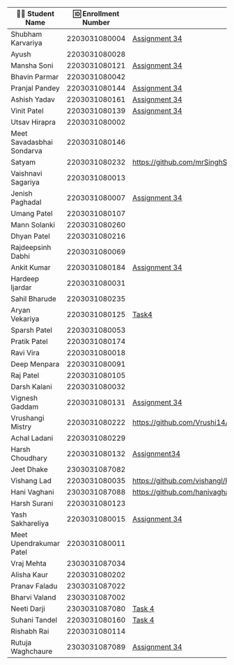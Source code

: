 | 👩‍🎓 Student Name               | 🆔 Enrollment Number | Assignment 34 URL | ReactJS Assignments Repo |
|--------------------------------|----------------------|-------------------|-------------|
| Shubham Karvariya              | 2203031080004        |[Assignment 34](https://github.com/5hubhm/ReactJSTasks/tree/main/Task%204)| [GitHub](https://github.com/5hubhm/ReactJSTasks)
| Ayush                          | 2203031080028        |                   |             |
| Mansha Soni                    | 2203031080121        |  [Assignment 34](https://github.com/mansha-6/ReactJS/tree/main/task4/Assignment4)                 |     [Github](https://github.com/mansha-6/ReactJS)        |
| Bhavin Parmar                  | 2203031080042        |                   |             |
| Pranjal Pandey                 | 2203031080144        |[Assignment 34](https://github.com/Pranjallpandey1504/React_Assignments/tree/main/Task4)                   | [GitHUb](https://github.com/Pranjallpandey1504/React_Assignments)             |
| Ashish Yadav                   | 2203031080161        |[Assignment 34](https://github.com/AshishIT611/ReactJS/tree/main/Task%204)                   |[GitHub](https://github.com/AshishIT611/ReactJS)             |
| Vinit Patel                    | 2203031080139        |  [Assignment 34](https://github.com/Vinitpatel28/React/tree/main/Task4)|[GotHub](https://github.com/Vinitpatel28/React) |
| Utsav Hirapra                  | 2203031080002        |                   |             |
| Meet Savadasbhai Sondarva      | 2203031080146        |                   |             |
| Satyam                         | 2203031080232        |https://github.com/mrSinghSatyam/ReactJS/tree/main/Task-4|https://github.com/mrSinghSatyam/ReactJS/tree/main|
| Vaishnavi Sagariya             | 2203031080013        |                   |             |
| Jenish Paghadal                | 2203031080007        |  [Assignment 34](https://github.com/ItsJESH/ReactAssignment/tree/main/Task4)                 | [GitHUb](https://github.com/ItsJESH/ReactAssignment/)            |
| Umang Patel                    | 2203031080107        |                   |             |
| Mann Solanki                   | 2203031080260        |                   |             |
| Dhyan Patel                    | 2203031080216        |                   |             |
| Rajdeepsinh Dabhi              | 2203031080069        |                   |             |
| Ankit Kumar                    | 2203031080184        |[Assignment 34](https://github.com/Ankiitsuthar/ReactJS/tree/main/Task4/Assignment4)                   |[GitHub](https://github.com/Ankiitsuthar/ReactJS)             |
| Hardeep Ijardar                | 2203031080031        |                   |             |
| Sahil Bharude                  | 2203031080235        |                   |             |
| Aryan Vekariya                 | 2203031080125        |[Task4](https://github.com/aaryanvekariya/React/blob/main/Task4/src/App.jsx)|[Github](https://github.com/aaryanvekariya/React)            |
| Sparsh Patel                   | 2203031080053        |                   |             |
| Pratik Patel                   | 2203031080174        |                   |             |
| Ravi Vira                      | 2203031080018        |                   |             |
| Deep Menpara                   | 2203031080091        |                   |             |
| Raj Patel                      | 2203031080105        |                   |             |
| Darsh Kalani                   | 2203031080032        |                   |             |
| Vignesh Gaddam                 | 2203031080131        | [Assignment 34](https://github.com/mrvigneshgaddam/React-Assignment/tree/main/Assignment-4)                  |   [GitHub](https://github.com/mrvigneshgaddam/React-Assignment)          |
| Vrushangi Mistry               | 2203031080222        |https://github.com/Vrushi14/ReactJS/tree/main/assignment1|https://github.com/Vrushi14/ReactJS|
| Achal Ladani                   | 2203031080229        |                   |             |
| Harsh Choudhary                | 2203031080132        |[Assignment34](https://github.com/mrHarshchoudhary/ReactAssignment/tree/main/Assignment4)                   |[Github](https://github.com/mrHarshchoudhary/ReactAssignment)             |
| Jeet Dhake                     | 2303031087082        |                   |             |
| Vishang Lad                    | 2203031080035        |https://github.com/vishangl/React_Assignments/tree/main/Assignment%204|https://github.com/vishangl/React_Assignments|
| Hani Vaghani                   | 2303031087088        |https://github.com/hanivaghani/ReactJSAssignment/blob/main/task4/assignment4/src/App.jsx|https://github.com/hanivaghani/ReactJSAssignment/tree/main|
| Harsh Surani                   | 2203031080123        |                   |             |
| Yash Sakhareliya               | 2203031080015        |[Assignment 34](https://github.com/YashSakhareliya/ReactWdfAssignments/tree/main/Task4)| [Github](https://github.com/YashSakhareliya/ReactWdfAssignments)            |
| Meet Upendrakumar Patel        | 2203031080011        |                   |             |
| Vraj Mehta                     | 2303031087034        |                   |             |
| Alisha Kaur                    | 2203031080202        |                   |             |
| Pranav Faladu                  | 2303031087022        |                   |             |
| Bharvi Valand                  | 2303031087002        |                   |             |
| Neeti Darji                    | 2303031087080        |[Task 4](https://github.com/Neetidarji/React_Assignment/blob/main/task4/assignment4/src/App.jsx)|[Github](https://github.com/Neetidarji/React_Assignment)|
| Suhani Tandel                  | 2203031080160        |[Task 4](https://github.com/SuhaniTandel/React/tree/main/Task4) | [Github](https://github.com/SuhaniTandel/React)             |
| Rishabh Rai                    | 2203031080114        |                   |             |
| Rutuja Waghchaure              | 2303031087089        |[Assignment 34](https://github.com/rutujawaghchaure/ReactAssignment/tree/main/Task34)|[GitHub](https://github.com/rutujawaghchaure/ReactAssignment)|

